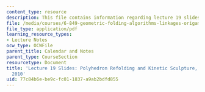 ```yaml
---
content_type: resource
description: This file contains information regarding lecture 19 slides.
file: /media/courses/6-849-geometric-folding-algorithms-linkages-origami-polyhedra-fall-2012/77c84b6ebe9cfc011837a9ab2bdfd855_MIT6_849F12_slidesL19.pdf
file_type: application/pdf
learning_resource_types:
- Lecture Notes
ocw_type: OCWFile
parent_title: Calendar and Notes
parent_type: CourseSection
resourcetype: Document
title: 'Lecture 19 Slides: Polyhedron Refolding and Kinetic Sculpture, 6.849 Fall
  2010'
uid: 77c84b6e-be9c-fc01-1837-a9ab2bdfd855
---
```

